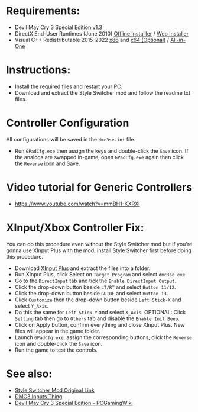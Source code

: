 # Requirements:
- Devil May Cry 3 Special Edition [v1.3](https://community.pcgamingwiki.com/files/file/2832-devil-may-cry-3-special-edition-v130-jpn-update/)
- DirectX End-User Runtimes (June 2010) [Offline Installler](https://www.techpowerup.com/download/directx-redistributable-runtime/) / [Web Installer](https://www.microsoft.com/en-us/download/details.aspx?id=35)
- Visual C++ Redistributable 2015-2022 [x86](https://aka.ms/vs/17/release/vc_redist.x86.exe) and [x64 (Optional)](https://aka.ms/vs/17/release/vc_redist.x64.exe) / [All-in-One](https://www.majorgeeks.com/files/details/visual_c_runtime_installer.html)

# Instructions:
- Install the required files and restart your PC.
- Download and extract the Style Switcher mod and follow the readme txt files.

# Controller Configuration
All configurations will be saved in the `dmc3se.ini` file.
- Run `GPadCfg.exe` then assign the keys and double-click the `Save` icon. If the analogs are swapped in-game, open `GPadCfg.exe` again then click the `Reverse` icon and Save.

# Video tutorial for Generic Controllers
- https://www.youtube.com/watch?v=mmBH1-KXRXI

# XInput/Xbox Controller Fix:
You can do this procedure even without the Style Switcher mod but if you're gonna use XInput Plus with the mod, install Style Switcher first before doing this procedure.
- Download [XInput Plus](https://0dd14lab.net/bin/xinputplus/) and extract the files into a folder.
- Run XInput Plus, click Select on `Target Program` and select `dmc3se.exe`.
- Go to the `DirectInput` tab and tick the `Enable DirectInput Output`.
- Click the drop-down button beside `LT/RT` and select `Button 11/12`.
- Click the drop-down button beside `GUIDE` and select `Button 13`.
- Click `Customize` then the drop-down button beside `Left Stick-X` and select `Y_Axis`.
- Do this the same for `Left Stick-Y` and select `X_Axis`.
OPTIONAL: Click `Setting` tab then go to `Others` tab and disable the `Enable Init Beep`.
- Click on Apply button, confirm everything and close XInput Plus. New files will appear in the game folder.
- Launch `GPadCfg.exe`, assign the corresponding buttons, click the `Reverse` icon and double-click the `Save` icon.
- Run the game to test the controls.

# See also:
- [Style Switcher Mod Original Link](https://www.nexusmods.com/devilmaycry3/mods/1)
- [DMC3 Inputs Thing](https://github.com/muhopensores/dmc3-inputs-thing)
- [Devil May Cry 3 Special Edition - PCGamingWiki](https://www.pcgamingwiki.com/wiki/Devil_May_Cry_3:_Special_Edition)
